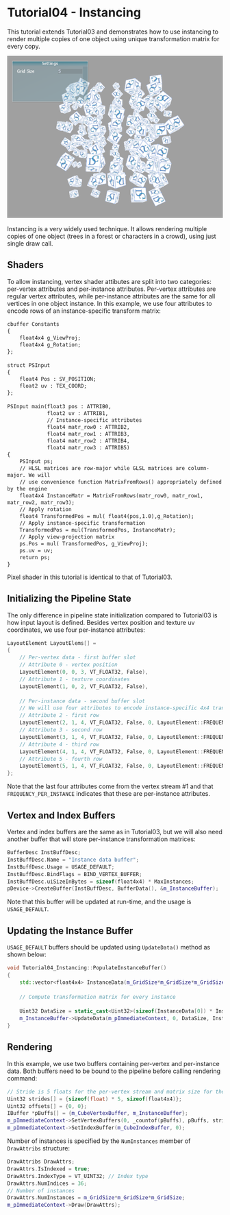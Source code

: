 # Tutorial04 - Instancing

This tutorial extends Tutorial03 and demonstrates how to use instancing to render multiple copies
of one object using unique transformation matrix for every copy.

![](Screenshot.png)

Instancing is a very widely used technique. It allows rendering multiple copies of one object (trees 
in a forest or characters in a crowd), using just single draw call. 

## Shaders

To allow instancing, vertex shader attibutes are split into two categories: per-vertex attributes
and per-instance attributes. Per-vertex attributes are regular vertex attributes, while per-instance
attributes are the same for all vertices in one object instance. In this example, we use
four attributes to encode rows of an instance-specific transform matrix:

```hlsl
cbuffer Constants
{
    float4x4 g_ViewProj;
    float4x4 g_Rotation;
};

struct PSInput 
{ 
    float4 Pos : SV_POSITION; 
    float2 uv : TEX_COORD; 
};

PSInput main(float3 pos : ATTRIB0, 
             float2 uv : ATTRIB1,
             // Instance-specific attributes
             float4 matr_row0 : ATTRIB2,
             float4 matr_row1 : ATTRIB3,
             float4 matr_row2 : ATTRIB4,
             float4 matr_row3 : ATTRIB5) 
{
    PSInput ps; 
    // HLSL matrices are row-major while GLSL matrices are column-major. We will
    // use convenience function MatrixFromRows() appropriately defined by the engine
    float4x4 InstanceMatr = MatrixFromRows(matr_row0, matr_row1, matr_row2, matr_row3);
    // Apply rotation
    float4 TransformedPos = mul( float4(pos,1.0),g_Rotation);
    // Apply instance-specific transformation
    TransformedPos = mul(TransformedPos, InstanceMatr);
    // Apply view-projection matrix
    ps.Pos = mul( TransformedPos, g_ViewProj);
    ps.uv = uv;
    return ps;
}
```

Pixel shader in this tutorial is identical to that of Tutorial03.

## Initializing the Pipeline State

The only difference in pipeline state initialization compared to Tutorial03 is how input layout is defined.
Besides vertex position and texture uv coordinates, we use four per-instance attributes:

```cpp
LayoutElement LayoutElems[] =
{
    // Per-vertex data - first buffer slot
    // Attribute 0 - vertex position
    LayoutElement(0, 0, 3, VT_FLOAT32, False),
    // Attribute 1 - texture coordinates
    LayoutElement(1, 0, 2, VT_FLOAT32, False),
            
    // Per-instance data - second buffer slot
    // We will use four attributes to encode instance-specific 4x4 transformation matrix
    // Attribute 2 - first row
    LayoutElement(2, 1, 4, VT_FLOAT32, False, 0, LayoutElement::FREQUENCY_PER_INSTANCE),
    // Attribute 3 - second row
    LayoutElement(3, 1, 4, VT_FLOAT32, False, 0, LayoutElement::FREQUENCY_PER_INSTANCE),
    // Attribute 4 - third row
    LayoutElement(4, 1, 4, VT_FLOAT32, False, 0, LayoutElement::FREQUENCY_PER_INSTANCE),
    // Attribute 5 - fourth row
    LayoutElement(5, 1, 4, VT_FLOAT32, False, 0, LayoutElement::FREQUENCY_PER_INSTANCE)
};
```

Note that the last four attributes come from the vertex stream #1 and that `FREQUENCY_PER_INSTANCE`
indicates that these are per-instance attributes.

## Vertex and Index Buffers

Vertex and index buffers are the same as in Tutorial03, but we will also need another buffer
that will store per-instance transformation matrices:

```cpp
BufferDesc InstBuffDesc;
InstBuffDesc.Name = "Instance data buffer";
InstBuffDesc.Usage = USAGE_DEFAULT; 
InstBuffDesc.BindFlags = BIND_VERTEX_BUFFER;
InstBuffDesc.uiSizeInBytes = sizeof(float4x4) * MaxInstances;
pDevice->CreateBuffer(InstBuffDesc, BufferData(), &m_InstanceBuffer);
```

Note that this buffer will be updated at run-time, and the usage is `USAGE_DEFAULT`.

## Updating the Instance Buffer

`USAGE_DEFAULT` buffers should be updated using `UpdateData()` method as shown below:

```cpp
void Tutorial04_Instancing::PopulateInstanceBuffer()
{
    std::vector<float4x4> InstanceData(m_GridSize*m_GridSize*m_GridSize);

    // Compute transformation matrix for every instance

    Uint32 DataSize = static_cast<Uint32>(sizeof(InstanceData[0]) * InstanceData.size());
    m_InstanceBuffer->UpdateData(m_pImmediateContext, 0, DataSize, InstanceData.data());
}
```

## Rendering

In this example, we use two buffers containing per-vertex and per-instance data.
Both buffers need to be bound to the pipeline before calling rendering command:

```cpp
// Stride is 5 floats for the per-vertex stream and matrix size for the per-instance stream
Uint32 strides[] = {sizeof(float) * 5, sizeof(float4x4)};
Uint32 offsets[] = {0, 0};
IBuffer *pBuffs[] = {m_CubeVertexBuffer, m_InstanceBuffer};
m_pImmediateContext->SetVertexBuffers(0, _countof(pBuffs), pBuffs, strides, offsets, SET_VERTEX_BUFFERS_FLAG_RESET);
m_pImmediateContext->SetIndexBuffer(m_CubeIndexBuffer, 0);
```

Number of instances is specified by the `NumInstances` member of `DrawAttribs` structure:

```cpp
DrawAttribs DrawAttrs;
DrawAttrs.IsIndexed = true;
DrawAttrs.IndexType = VT_UINT32; // Index type
DrawAttrs.NumIndices = 36;
// Number of instances
DrawAttrs.NumInstances = m_GridSize*m_GridSize*m_GridSize; 
m_pImmediateContext->Draw(DrawAttrs);
```
